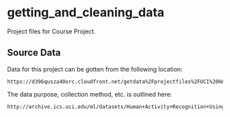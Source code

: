 # getting_and_cleaning_data

Project files for Course Project.

## Source Data

Data for this project can be gotten from the following location:

	https://d396qusza40orc.cloudfront.net/getdata%2Fprojectfiles%2FUCI%20HAR%20Dataset.zip 

The data purpose, collection method, etc. is outlined here:

	http://archive.ics.uci.edu/ml/datasets/Human+Activity+Recognition+Using+Smartphones 



